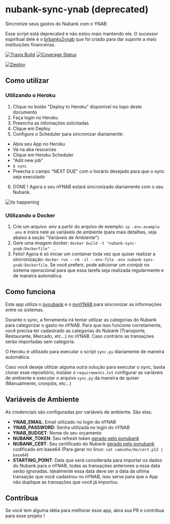 # nubank-sync-ynab (deprecated)
Sincronize seus gastos do Nubank com o YNAB

Esse script está deprecated e não estou mais mantendo ele.
O sucessor espiritual dele é o [brbanks2ynab](https://github.com/andreroggeri/br-to-ynab) que foi criado para dar suporte a mais instituições financeiras.

[![Travis Build](https://travis-ci.org/andreroggeri/nubank-sync-ynab.svg?branch=master)](https://travis-ci.org/andreroggeri/nubank-sync-ynab)
[![Coverage Status](https://coveralls.io/repos/github/andreroggeri/nubank-sync-ynab/badge.svg)](https://coveralls.io/github/andreroggeri/nubank-sync-ynab)

[![Deploy](https://www.herokucdn.com/deploy/button.svg)](https://heroku.com/deploy)

## Como utilizar
### Utilizando o Heroku
1. Clique no botão "Deploy to Heroku" disponível no topo deste documento
2. Faça login no Heroku
3. Preencha as infomações solicitadas
4. Clique em Deploy
5. Configure o Scheduler para sincronizar diariamente:
- Abra seu App no Heroku
- Vá na aba resources
- Clique em Heroku Scheduler
- "Add new job"
- `$ sync`
- Preecha o campo "NEXT DUE" com o horário desejado para que o sync seja executado
6. DONE ! Agora o seu nYNAB estará sincronizado diariamente com o seu Nubank.

![its happening](https://media.giphy.com/media/5mBE2MiMVFITS/giphy.gif)

### Utilizando o Docker
1. Crie um arquivo .env a partir do arquivo de exemplo: `cp .env.example .env` e insira nele as variáveis de ambiente (para mais detalhes, veja abaixo a seção "Variáveis de Ambiente")
2. Gere uma imagem docker: `docker build -t "nubank-sync-ynab:Dockerfile" .`.
3. Feito! Agora é só iniciar um container toda vez que quiser realizar a sincronização: ```docker run --rm -it --env-file .env nubank-sync-ynab:Dockerfile```. Se você preferir, pode adicionar um cronjob no sistema operacional para que essa tarefa seja realizada regularmente e de maneira automática.


## Como funciona

Este app utiliza o [pynubank](https://github.com/andreroggeri/pynubank) e o [pynYNAB](https://github.com/rienafairefr/pynYNAB) 
para sincronizar as informações entre os sistemas.

Durante o sync, a ferramenta irá tentar utilizar as categorias do Nubank para categorizar o gasto no nYNAB.
Para que isso funcione corretamente, você precisa ter cadastrado as categorias do Nubank (Transporte, Restaurante, Mercado, etc...)
 no nYNAB. Caso contrário as transações serão importadas sem categoria.

O Heroku é utilizado para executar o script `sync.py` diariamente de maneira automática.

Caso você deseje utilizar alguma outra solução para executar o sync, basta clonar esse repositório, instalar o `requirements.txt`
configurar as variáveis de ambiente e executar o arquivo `sync.py` da maneira de quiser (Manualmente, cronjobs, etc...)


## Variáveis de Ambiente

As credenciais são configuradas por variáveis de ambiente. São elas:

- **YNAB_EMAIL**: Email utilizado no login do nYNAB 
- **YNAB_PASSWORD**: Senha utilizada no login do nYNAB
- **YNAB_BUDGET**: Nome do seu orçamento
- **NUBANK_TOKEN**: Seu refresh token [gerado pelo pynubank](https://github.com/andreroggeri/pynubank/blob/master/examples/login-refresh-token.md)
- **NUBANK_CERT**: Seu certificado do Nubank [gerado pelo pynubank](https://github.com/andreroggeri/pynubank/blob/master/examples/login-certificate.md) codificado em base64 (Para gerar no linux: `cat caminho/do/cert.p12 | base64`)
- **STARTING_POINT**: Data que será considerada para importar os dados do Nubank para o nYNAB,
todas as transações anteriores a essa data serão ignoradas. Idealmente essa data deve ser a data da 
ultima transação que você cadastrou no nYNAB, isso serve para que o App não duplique as transações que você já importou. 

## Contribua

Se você tem alguma idéia para melhorar esse app, abra sua PR e contribua para esse projeto !
